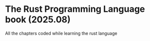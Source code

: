 # The Rust Programming Language book (2025.08)

All the chapters coded while learning the rust language
